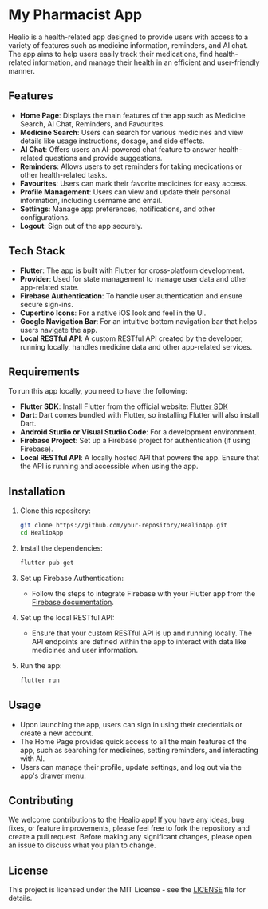 # My Pharmacist App

Healio is a health-related app designed to provide users with access to a variety of features such as medicine information, reminders, and AI chat. The app aims to help users easily track their medications, find health-related information, and manage their health in an efficient and user-friendly manner.

## Features

- **Home Page**: Displays the main features of the app such as Medicine Search, AI Chat, Reminders, and Favourites.
- **Medicine Search**: Users can search for various medicines and view details like usage instructions, dosage, and side effects.
- **AI Chat**: Offers users an AI-powered chat feature to answer health-related questions and provide suggestions.
- **Reminders**: Allows users to set reminders for taking medications or other health-related tasks.
- **Favourites**: Users can mark their favorite medicines for easy access.
- **Profile Management**: Users can view and update their personal information, including username and email.
- **Settings**: Manage app preferences, notifications, and other configurations.
- **Logout**: Sign out of the app securely.

## Tech Stack

- **Flutter**: The app is built with Flutter for cross-platform development.
- **Provider**: Used for state management to manage user data and other app-related state.
- **Firebase Authentication**: To handle user authentication and ensure secure sign-ins.
- **Cupertino Icons**: For a native iOS look and feel in the UI.
- **Google Navigation Bar**: For an intuitive bottom navigation bar that helps users navigate the app.
- **Local RESTful API**: A custom RESTful API created by the developer, running locally, handles medicine data and other app-related services.

## Requirements

To run this app locally, you need to have the following:

- **Flutter SDK**: Install Flutter from the official website: [Flutter SDK](https://flutter.dev/docs/get-started/install)
- **Dart**: Dart comes bundled with Flutter, so installing Flutter will also install Dart.
- **Android Studio or Visual Studio Code**: For a development environment.
- **Firebase Project**: Set up a Firebase project for authentication (if using Firebase).
- **Local RESTful API**: A locally hosted API that powers the app. Ensure that the API is running and accessible when using the app.

## Installation

1. Clone this repository:
    ```bash
    git clone https://github.com/your-repository/HealioApp.git
    cd HealioApp
    ```

2. Install the dependencies:
    ```bash
    flutter pub get
    ```

3. Set up Firebase Authentication:
   - Follow the steps to integrate Firebase with your Flutter app from the [Firebase documentation](https://firebase.flutter.dev/docs/overview).

4. Set up the local RESTful API:
   - Ensure that your custom RESTful API is up and running locally. The API endpoints are defined within the app to interact with data like medicines and user information.

5. Run the app:
    ```bash
    flutter run
    ```

## Usage

- Upon launching the app, users can sign in using their credentials or create a new account.
- The Home Page provides quick access to all the main features of the app, such as searching for medicines, setting reminders, and interacting with AI.
- Users can manage their profile, update settings, and log out via the app's drawer menu.

## Contributing

We welcome contributions to the Healio app! If you have any ideas, bug fixes, or feature improvements, please feel free to fork the repository and create a pull request. Before making any significant changes, please open an issue to discuss what you plan to change.

## License

This project is licensed under the MIT License - see the [LICENSE](LICENSE) file for details.
